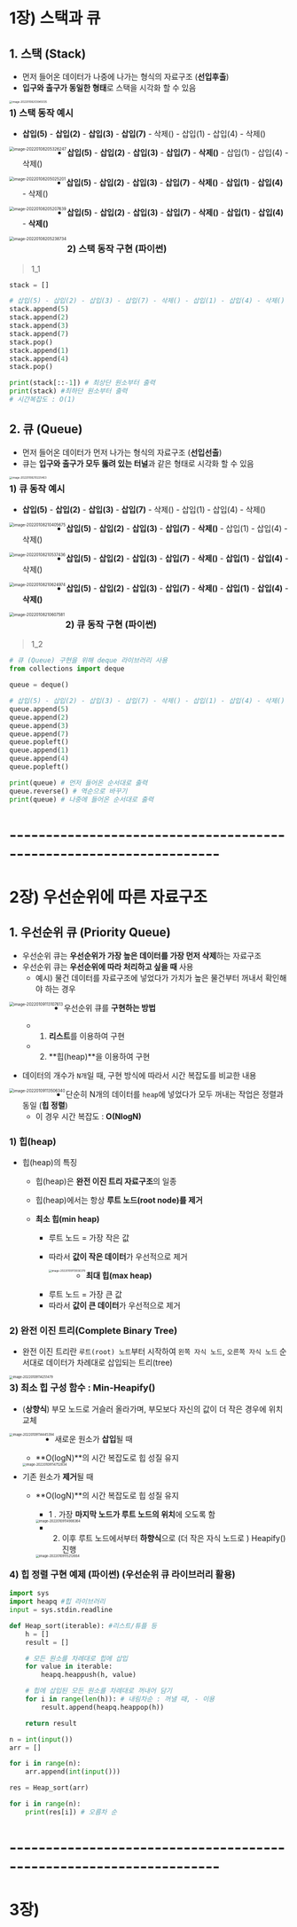 


# 1장) 스택과 큐

## 1. 스택 (Stack)

- 먼저 들어온 데이터가 나중에 나가는 형식의 자료구조 (**선입후출**)
- **입구와 출구가 동일한 형태**로 스택을 시각화 할 수 있음

<img src="./Algorithm.assets/image-20220108203945035.png" alt="image-20220108203945035" style="zoom:33%;" align='left' />

### 1) 스택 동작 예시

- **삽입(5)** - **삽입(2)** - **삽입(3)** - **삽입(7)** - 삭제() - 삽입(1) - 삽입(4) - 삭제()

<img src="./Algorithm.assets/image-20220108205326247.png" alt="image-20220108205326247" style="zoom:50%;" align='left'/>

- **삽입(5)** - **삽입(2)** - **삽입(3)** - **삽입(7)** - **삭제()** - 삽입(1) - 삽입(4) - 삭제()

<img src="./Algorithm.assets/image-20220108205025201.png" alt="image-20220108205025201" style="zoom:50%;" align='left' />

- **삽입(5)** - **삽입(2)** - **삽입(3)** - **삽입(7)** - **삭제()** - **삽입(1)** - **삽입(4)** - 삭제()

<img src="./Algorithm.assets/image-20220108205207639.png" alt="image-20220108205207639" style="zoom:50%;" align='left'/>

- **삽입(5)** - **삽입(2)** - **삽입(3)** - **삽입(7)** - **삭제()** - **삽입(1)** - **삽입(4)** - **삭제()**

<img src="./Algorithm.assets/image-20220108205238734.png" alt="image-20220108205238734" style="zoom:50%;" align='left' />



### 2) 스택 동작 구현 (파이썬) 

> 1_1

```python
stack = []

# 삽입(5) - 삽입(2) - 삽입(3) - 삽입(7) - 삭제() - 삽입(1) - 삽입(4) - 삭제()
stack.append(5)
stack.append(2)
stack.append(3)
stack.append(7)
stack.pop()
stack.append(1)
stack.append(4)
stack.pop()

print(stack[::-1]) # 최상단 원소부터 출력
print(stack) #최하단 원소부터 출력
# 시간복잡도 : O(1)
```



## 2. 큐 (Queue)

- 먼저 들어온 데이터가 먼저 나가는 형식의 자료구조 (**선입선출**)
- 큐는 **입구와 출구가 모두 뚫려 있는 터널**과 같은 형태로 시각화 할 수 있음

<img src="./Algorithm.assets/image-20220108210225463.png" alt="image-20220108210225463" style="zoom:33%;" align='left' />



### 1) 큐 동작 예시

- **삽입(5)** - **삽입(2)** - **삽입(3)** - **삽입(7)** - 삭제() - 삽입(1) - 삽입(4) - 삭제()

<img src="./Algorithm.assets/image-20220108210405675.png" alt="image-20220108210405675" style="zoom:50%;" align='left' />



- **삽입(5)** - **삽입(2)** - **삽입(3)** - **삽입(7)** - **삭제()** - 삽입(1) - 삽입(4) - 삭제()

<img src="./Algorithm.assets/image-20220108210537436.png" alt="image-20220108210537436" style="zoom:50%;" align='left'/>

- **삽입(5)** - **삽입(2)** - **삽입(3)** - **삽입(7)** - **삭제()** - **삽입(1)** - **삽입(4)** - 삭제()

<img src="./Algorithm.assets/image-20220108210624974.png" alt="image-20220108210624974" style="zoom:50%;" align='left'/>

- **삽입(5)** - **삽입(2)** - **삽입(3)** - **삽입(7)** - **삭제()** - **삽입(1)** - **삽입(4)** - **삭제()**

<img src="./Algorithm.assets/image-20220108210607581.png" alt="image-20220108210607581" style="zoom:50%;" align='left'/>



### 2) 큐 동작 구현 (파이썬)

> 1_2

```python
# 큐 (Queue) 구현을 위해 deque 라이브러리 사용
from collections import deque

queue = deque()

# 삽입(5) - 삽입(2) - 삽입(3) - 삽입(7) - 삭제() - 삽입(1) - 삽입(4) - 삭제()
queue.append(5)
queue.append(2)
queue.append(3)
queue.append(7)
queue.popleft()
queue.append(1)
queue.append(4)
queue.popleft()

print(queue) # 먼저 들어온 순서대로 출력
queue.reverse() # 역순으로 바꾸기
print(queue) # 나중에 들어온 순서대로 출력
```

# -------------------------------------------------------------------



# 2장) 우선순위에 따른 자료구조

## 1. 우선순위 큐 (Priority Queue)

- 우선순위 큐는 **우선순위가 가장 높은 데이터를 가장 먼저 삭제**하는 자료구조
- 우선순위 큐는 **우선순위에 따라 처리하고 싶을 때** 사용
  - 예시) 물건 데이터를 자료구조에 넣었다가 가치가 높은 물건부터 꺼내서 확인해야 하는 경우

<img src="Algorithm.assets/image-20220109113107613.png" alt="image-20220109113107613" style="zoom:50%;" align='left' />



- 우선순위 큐를 **구현하는 방법**
  - 1) **리스트**를 이용하여 구현
  - 2) **힙(heap)**을 이용하여 구현



- 데이터의 개수가 `N개`일 때, 구현 방식에 따라서 시간 복잡도를 비교한 내용

<img src="Algorithm.assets/image-20220109113506340.png" alt="image-20220109113506340" style="zoom:50%;" align='left' />



- 단순히 N개의 데이터를 `heap`에 넣었다가 모두 꺼내는 작업은 정렬과 동일 (**힙 정렬**)
  - 이 경우 시간 복잡도 : **O(NlogN)**



### 1) 힙(heap)

- 힙(heap)의 특징

  - 힙(heap)은 **완전 이진 트리 자료구조**의 일종
  - 힙(heap)에서는 항상 **루트 노드(root node)를 제거**
  - **최소 힙(min heap)**
    - 루트 노드 = 가장 작은 값
    - 따라서 **값이 작은 데이터**가 우선적으로 제거

      <img src="Algorithm.assets/image-20220109113936379.png" alt="image-20220109113936379" style="zoom:33%;" align='left'/>

  

  

  - **최대 힙(max heap)**
    - 루트 노드 = 가장 큰 값
    - 따라서 **값이 큰 데이터**가 우선적으로 제거
      



### 2) 완전 이진 트리(Complete Binary Tree)

- 완전 이진 트리란 `루트(root) 노트`부터 시작하여 `왼쪽 자식 노드`, `오른쪽 자식 노드` 순서대로 데이터가 차례대로 삽입되는 트리(tree)

<img src="Algorithm.assets/image-20220109114251479.png" alt="image-20220109114251479" style="zoom:40%;" align='left'/>

### 3) 최소 힙 구성 함수 : Min-Heapify()

- (**상향식**) 부모 노드로 거슬러 올라가며, 부모보다 자신의 값이 더 작은 경우에 위치 교체

<img src="Algorithm.assets/image-20220109114445394.png" alt="image-20220109114445394" style="zoom:40%;" align='left' />

- 새로운 원소가 **삽입**될 때

  - **O(logN)**의 시간 복잡도로 힙 성질 유지

  <img src="Algorithm.assets/image-20220109114752834.png" alt="image-20220109114752834" style="zoom:40%;" align='left' />



- 기존 원소가 **제거**될 때

  - **O(logN)**의 시간 복잡도로 힙 성질 유지
    - 1 . 가장 **마지막 노드가 루트 노드의 위치**에 오도록 함

    <img src="Algorithm.assets/image-20220109114906364.png" alt="image-20220109114906364" style="zoom:40%;" align='left' />

    
    
    - 2. 이후 루트 노드에서부터 **하향식**으로 (더 작은 자식 노드로 ) Heapify() 진행
    
    <img src="Algorithm.assets/image-20220109115212664.png" alt="image-20220109115212664" style="zoom:40%;" align='left'/>



### 4) 힙 정렬 구현 예제 (파이썬) (우선순위 큐 라이브러리 활용)

```python
import sys
import heapq #힙 라이브러리
input = sys.stdin.readline

def Heap_sort(iterable): #리스트/튜플 등
    h = []
    result = []

    # 모든 원소를 차례대로 힙에 삽입
    for value in iterable:
        heapq.heappush(h, value)

    # 힙에 삽입된 모든 원소를 차례대로 꺼내어 담기
    for i in range(len(h)): # 내림차순 : 꺼낼 때, - 이용
        result.append(heapq.heappop(h))

    return result

n = int(input())
arr = []

for i in range(n):
    arr.append(int(input()))

res = Heap_sort(arr)

for i in range(n):
    print(res[i]) # 오름차 순
```


# -------------------------------------------------------------------

# 3장) 